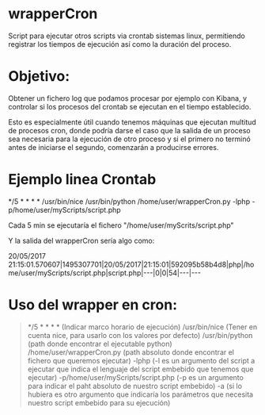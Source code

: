 # wrapperCron
Script para ejecutar otros scripts via crontab sistemas linux, permitiendo registrar los tiempos de ejecución así como la duración del proceso.

# Objetivo:
Obtener un fichero log que podamos procesar por ejemplo con Kibana, y controlar si los procesos del crontab se ejecutan en el tiempo establecido.

Esto es especialmente útil cuando tenemos máquinas que ejecutan multitud de procesos cron, donde podría darse el caso que la salida de un proceso sea necesaria para la ejecución de otro proceso y si el primero no terminó antes de iniciarse el segundo, comenzarán a producirse errores.

# Ejemplo linea Crontab
*/5 * * * * /usr/bin/nice /usr/bin/python /home/user/wrapperCron.py -lphp -p/home/user/myScripts/script.php

Cada 5 min se ejecutaría el fichero "/home/user/myScrits/script.php"

Y la salida del wrapperCron sería algo como:

20/05/2017 21:15:01.570607|1495307701|20/05/2017|21:15:01|592095b58b4d8|php|/home/user/myScripts/script.php|script.php|---|0|0|54|---|---

# Uso del wrapper en cron:
>*/5 * * * * (Indicar marco horario de ejecución)
>/usr/bin/nice (Tener en cuenta nice, para usarlo con los valores por defecto)
>/usr/bin/python (path donde encontrar el ejecutable python)
>/home/user/wrapperCron.py (path absoluto donde encontrar el fichero que queremos ejecutar)
>-lphp (-l es un argumento del script a ejecutar que indica el lenguaje del script embebido que tenemos que ejecutar)
>-p/home/user/myScripts/script.php (-p es un argumento para indicar el paht absoluto de nuestro script embebido)
>-a (si lo hubiera es otro argumento que indicaría los parámetros que necesita nuestro script embebido para su ejecución)

